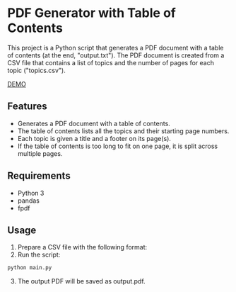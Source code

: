 # PDF Generator with Table of Contents

This project is a Python script that generates a PDF document with a table of contents (at the end, "output.txt"). The PDF document is created from a CSV file that contains a list of topics and the number of pages for each topic ("topics.csv").

[DEMO](https://i.imgur.com/u6NEDjx.gif)
## Features

- Generates a PDF document with a table of contents.
- The table of contents lists all the topics and their starting page numbers.
- Each topic is given a title and a footer on its page(s).
- If the table of contents is too long to fit on one page, it is split across multiple pages.

## Requirements

- Python 3
- pandas
- fpdf

## Usage

1. Prepare a CSV file with the following format:
2. Run the script:

```bash
python main.py
```
3. The output PDF will be saved as output.pdf.


